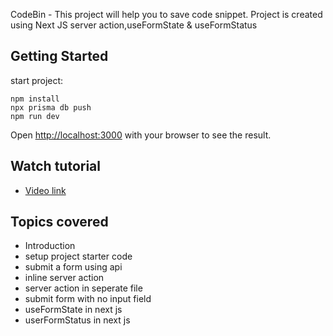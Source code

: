 CodeBin - This project will help you to save code snippet.
Project is created using Next JS server action,useFormState & useFormStatus

## Getting Started

start project:

```
npm install
npx prisma db push
npm run dev
```

Open [http://localhost:3000](http://localhost:3000) with your browser to see the result.


## Watch tutorial

- [Video link](https://youtu.be/IwGEDF17k1Y)

## Topics covered 

 - Introduction
 - setup project starter code
 - submit a form using api
 - inline server action
 - server action in seperate file
 - submit form with no input field
 - useFormState in next js
 - userFormStatus in next js
  


